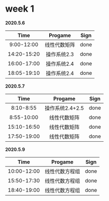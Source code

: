 # week 1

**2020.5.6**

Time|Progame|Sign
:----:|:----:|:----:|
9:00-12:00|线性代数矩阵|done
14:20-15:20|操作系统2.3|done
16:00-17:00|操作系统2.4|done
18:05-19:10|操作系统2.4|done

**2020.5.7**

Time|Progame|Sign
:----:|:----:|:----:|
8:10-8:55|操作系统2.4+2.5|done
8:55-10:00|线性代数矩阵|done
15:10-16:50|线性代数矩阵|done
17:50-19:00|线性代数矩阵|done

**2020.5.9**

Time|Progame|Sign
:----:|:----:|:----:|
10:00-12:00|线性代数方程组|done
15:50-17:30|线性代数方程组|done
18:40-19:00|线性代数方程组|done